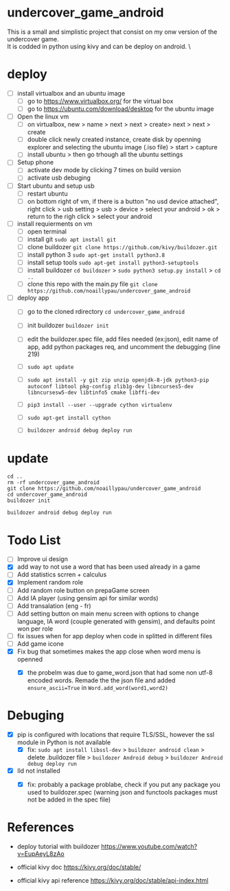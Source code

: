 # undercover_game_android

This is a small and simplistic project that consist on my onw version of the undercover game. \
It is codded in python using kivy and can be deploy on android. \

# deploy

- [ ] install virtualbox and an ubuntu image
  - [ ] go to https://www.virtualbox.org/ for the virtual box
  - [ ] go to https://ubuntu.com/download/desktop for the ubuntu image
- [ ] Open the linux vm
  - [ ] on virtualbox, new > name > next > next > create> next > next > create
  - [ ] double click newly created instance, create disk by openning explorer and selecting the ubuntu image (.iso file) > start > capture
  - [ ]  install ubuntu > then go trhough all the ubuntu settings
- [ ] Setup phone
  - [ ] activate dev mode by clicking 7 times on build version
  - [ ] activate usb debuging
- [ ] Start ubuntu and setup usb
  - [ ] restart ubuntu
  - [ ] on bottom right of vm, if there is a button "no usd device attached", right click > usb setting > usb > device > select your android > ok > return to the righ click > select your android
- [ ] install requierments on vm
  - [ ] open terminal
  - [ ] install git `sudo apt install git`
  - [ ] clone buildozer `git clone https://github.com/kivy/buildozer.git`
  - [ ] install python 3 `sudo apt-get install python3.8`
  - [ ] install setup tools `sudo apt-get install python3-setuptools`
  - [ ] install buildozer `cd buildozer` > `sudo python3 setup.py install` > `cd ..`
  - [ ] clone this repo with the main.py file `git clone https://github.com/noaillypau/undercover_game_android`
- [ ] deploy app
  - [ ] go to the cloned rdirectory `cd undercover_game_android`
  - [ ] init buildozer `buildozer init`
  - [ ] edit the buildozer.spec file, add files needed (ex:json), edit name of app, add python packages req, and uncomment the debugging (line 219)
  - [ ] `sudo apt update`
  - [ ] `sudo apt install -y git zip unzip openjdk-8-jdk python3-pip autoconf libtool pkg-config zlib1g-dev libncurses5-dev libncursesw5-dev libtinfo5 cmake libffi-dev`
  - [ ] `pip3 install --user --upgrade cython virtualenv`
  - [ ] `sudo apt-get install cython`
  - [ ] `buildozer android debug deploy run`
  
  
  
# update

```ssh
cd ..
rm -rf undercover_game_android
git clone https://github.com/noaillypau/undercover_game_android
cd undercover_game_android
buildozer init
```

```ssh
buildozer android debug deploy run
```

# Todo List

- [ ] Improve ui design
- [x] add way to not use a word that has been used already in a game
- [ ] Add statistics scrren + calculus
- [x] Implement random role
- [ ] Add random role button on prepaGame screen
- [ ] Add IA player (using gensim api for similar words)
- [ ] Add transalation (eng - fr)
- [ ] Add setting button on main menu screen with options to change language, IA word (couple generated with gensim), and defaults point won per role
- [ ] fix issues when for app deploy when code in splitted in different files
- [ ] Add game icone
- [x] Fix bug that sometimes makes the app close when word menu is openned
  - [x] the probelm was due to game_word.json that had some non utf-8 encoded words. Remade the the json file and added `ensure_ascii=True` in `Word.add_word(word1,word2)`
 
  
 # Debuging
 
 - [x] pip is configured with locations that require TLS/SSL, however the ssl module in Python is not available
   - [x] fix: `sudo apt install libssl-dev` > `buildozer android clean` > delete .buildozer file > `buildozer Android debug` > `buildozer Android debug deploy run`
 
 - [x] lld not installed
   - [x] fix: probably a package problabe, check if you put any package you used to buildozer.spec (warning json and functools packages must not be added in the spec file)






# References

* deploy tutorial with buildozer
https://www.youtube.com/watch?v=EupAeyL8zAo

* official kivy doc
https://kivy.org/doc/stable/

* official kivy api reference
https://kivy.org/doc/stable/api-index.html
